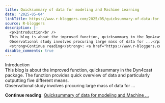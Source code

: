 ```yaml
---
title: Quicksummary of data for modeling and Machine Learning
date: '2025-05-04'
linkTitle: https://www.r-bloggers.com/2025/05/quicksummary-of-data-for-modeling-and-machine-learning/
source: R-bloggers
description: |-
  <p>Introduction<br />
  This blog is about the improved function, quicksummary in the Dyn4cast package. The function provides quick overview of data and particularly outputting five different means.<br />
  Observational study involves procuring large mass of data for ...</p>
  <strong>Continue reading</strong>: <a href="https://www.r-bloggers.com/2025/05/quicksummary-of-data-for-modeling-and-machine-learning/">Quicksummary of data for modeling and Machine ...
disable_comments: true
---
```

<p>Introduction<br />
This blog is about the improved function, quicksummary in the Dyn4cast package. The function provides quick overview of data and particularly outputting five different means.<br />
Observational study involves procuring large mass of data for ...</p>
<strong>Continue reading</strong>: <a href="https://www.r-bloggers.com/2025/05/quicksummary-of-data-for-modeling-and-machine-learning/">Quicksummary of data for modeling and Machine ...